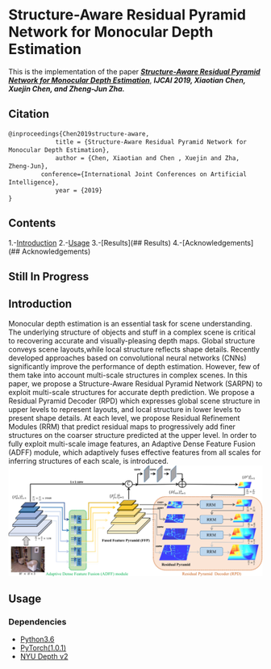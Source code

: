 # Structure-Aware Residual Pyramid Network for Monocular Depth Estimation
This is the implementation of the paper [***Structure-Aware Residual Pyramid Network for Monocular Depth Estimation***](https://arxiv.org/abs/1907.06023), ***IJCAI 2019, Xiaotian Chen, Xuejin Chen, and Zheng-Jun Zha.***

## Citation

```
@inproceedings{Chen2019structure-aware,
             title = {Structure-Aware Residual Pyramid Network for Monocular Depth Estimation},
             author = {Chen, Xiaotian and Chen , Xuejin and Zha, Zheng-Jun},
	     conference={International Joint Conferences on Artificial Intelligence},
             year = {2019}   
} 
```
## Contents
1.-[Introduction](#introduction)
2.-[Usage](#usage)
3.-[Results](## Results)
4.-[Acknowledgements](## Acknowledgements)

## Still In Progress

## Introduction
Monocular depth estimation is an essential task for scene understanding. The underlying structure of objects and stuff in a complex scene is critical to recovering accurate and visually-pleasing depth maps. Global structure conveys scene layouts,while local structure reflects shape details. Recently developed approaches based on convolutional neural networks (CNNs) significantly improve the performance of depth estimation. However, few of them take into account multi-scale structures in complex scenes. In this paper, we propose a Structure-Aware Residual Pyramid Network (SARPN) to exploit multi-scale structures for accurate depth prediction. We propose a Residual Pyramid Decoder (RPD) which expresses global scene structure in upper levels to represent layouts, and local structure in lower levels to present shape details. At each level, we propose Residual Refinement Modules (RRM) that predict residual maps to progressively add finer structures on the coarser structure predicted at the upper level. In order to fully exploit multi-scale image features, an Adaptive Dense Feature Fusion (ADFF) module, which adaptively fuses effective features from all scales for inferring structures of each scale, is introduced. 
![figure](./images/overview.png)
## Usage
### Dependencies
- [Python3.6](https://www.python.org/downloads/)
- [PyTorch(1.0.1)](https://pytorch.org/)
- [NYU Depth v2](https://cs.nyu.edu/~silberman/datasets/nyu_depth_v2.html)



